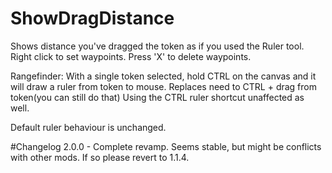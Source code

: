 # ShowDragDistance
Shows distance you've dragged the token as if you used the Ruler tool. Right click to set waypoints. Press 'X' to delete waypoints. 

Rangefinder: With a single token selected, hold CTRL on the canvas and it will draw a ruler from token to mouse. Replaces need to CTRL + drag from token(you can still do that) Using the CTRL ruler shortcut unaffected as well.

Default ruler behaviour is unchanged.

#Changelog
2.0.0 - Complete revamp. Seems stable, but might be conflicts with other mods. If so please revert to 1.1.4.
